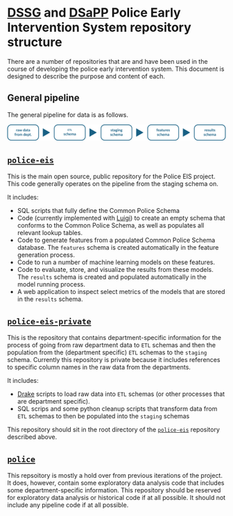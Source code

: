 # [DSSG](https://dssg.uchicago.edu "Data Science for Social Good") and [DSaPP](https://dsapp.uchicago.edu/ "The Center for Data Science and Public Policy") Police Early Intervention System repository structure

There are a number of repositories that are and have been used in the course of developing the police early intervention system. This document is designed to describe the purpose and content of each.

## General pipeline
The general pipeline for data is as follows.

![Process](tableProces.png)

## [`police-eis`](https://github.com/dssg/police-eis)
This is the main open source, public repository for the Police EIS project. This code generally operates on the pipeline from the staging schema on.

It includes:
* SQL scripts that fully define the Common Police Schema
* Code (currently implemented with [Luigi](https://github.com/spotify/luigi)) to create an empty schema that conforms to the Common Police Schema, as well as populates all relevant lookup tables.
* Code to generate features from a populated Common Police Schema database. The `features` schema is created automatically in the feature generation process.
* Code to run a number of machine learning models on these features.
* Code to evaluate, store, and visualize the results from these models. The `results` schema is created and populated automatically in the model running process.
* A web application to inspect select metrics of the models that are stored in the `results` schema.

## [`police-eis-private`](https://github.com/dssg/police-eis-private)
This is the repository that contains department-specific information for the process of going from raw department data to `ETL` schemas and then the population from the (department specific) `ETL` schemas to the `staging` schema. Currently this repository is private because it includes references to specific column names in the raw data from the departments.

It includes:
* [Drake](https://www.factual.com/blog/introducing-drake-a-kind-of-make-for-data) scripts to load raw data into `ETL` schemas (or other processes that are department specific).
* SQL scrips and some python cleanup scripts that transform data from `ETL` schemas to then be populated into the `staging` schemas

This repository should sit in the root directory of the [`police-eis`](https://github.com/dssg/police-eis) repository described above.

## [`police`](https://github.com/dssg/police)
This repsoitory is mostly a hold over from previous iterations of the project. It does, however, contain some exploratory data analysis code that includes some department-specific information. This repository should be reserved for exploratory data analysis or historical code if at all possible. It should not include any pipeline code if at all possible.
